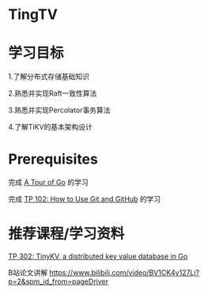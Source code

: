 # TingTV

# 学习目标

1.了解分布式存储基础知识  

2.熟悉并实现Raft一致性算法  

3.熟悉并实现Percolator事务算法  

4.了解TiKV的基本架构设计

# Prerequisites

完成 [A Tour of Go](https://tour.golang.org/welcome/1) 的学习

完成 [TP 102: How to Use Git and GitHub](https://github.com/pingcap/talent-plan/blob/master/courses/tp102-how-to-use-git-github.md) 的学习

# 推荐课程/学习资料

[TP 302: TinyKV, a distributed key value database in Go](https://github.com/tidb-incubator/tinykv)

B站论文讲解 https://www.bilibili.com/video/BV1CK4y127Lj?p=2&spm_id_from=pageDriver
